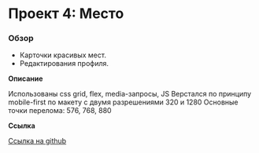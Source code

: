 # Проект 4: Место

### Обзор

* Карточки красивых мест.
* Редактирования профиля.

**Описание**

Использованы css grid, flex, media-запросы, JS
Верстался по принципу mobile-first по макету с двумя разрешениями 320 и 1280
Основные точки перелома: 576, 768, 880

**Ссылка**

[Ссылка на github](https://vadim-mg.github.io/mesto/ "MESTO!")

